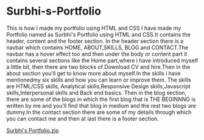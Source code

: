# Surbhi-s-Portfolio
This is how I made my portfolio using HTML and CSS
I have made my Portfolio named as Surbhi's Portfolio using HTML and CSS.It contains 
the header, content and the footer section. In the header section there is a navbar which contains HOME,
ABOUT,SKILLS, BLOG and CONTACT.The navbar has a hover effect too and then under the body or content part 
it contains several sections like the Home part,where i have introduced myself a little bit, then there are two 
blocks of Download CV and hire.Then in the about section you'll get to know more about myself.In the skills
i have mentionedmy six skills and how you can learn or improve them. The skills are HTML/CSS skills,
Analytical skills,Responsive Design skills,Javascript skills,Interpersonal skills and Back end basics.
Then in the blog section, there are some of the blogs in which the first blog that is THE BEGINNNG is written by me 
and you'll find that blog in medium and the rest two blogs are dummy.In the contact section there
are some of my details through which you can contact me and then at last there is a footer section.

[Surbhi's Portfolio.zip](https://github.com/SurbhiPal972/Surbhi-s-Portfolio/files/6767821/Surbhi.s.Portfolio.zip)
